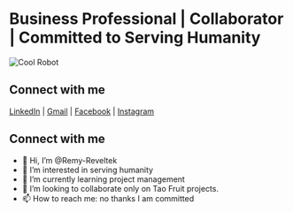 # Business Professional | Collaborator | Committed to Serving Humanity
![Cool Robot](https://user-images.githubusercontent.com/117187551/215875142-01ee5f00-2333-4220-8d38-afff0744126a.jpg)

## Connect with me

[LinkedIn](https://www.linkedin.com/in/your_linkedin_profile) | [Gmail](mailto:your_email@gmail.com) | [Facebook](https://www.facebook.com/your_facebook_profile) | [Instagram](https://www.instagram.com/your_instagram_profile)

## Connect with me

<a href="https://www.linkedin.com/in/your_linkedin_profile">
  <i class="fa fa-linkedin-square" style="font-size:36px; color: #0077B5;"></i>
</a>
<a href="mailto:your_email@gmail.com">
  <i class="fa fa-envelope-square" style="font-size:36px; color: #D44638;"></i>
</a>
<a href="https://www.facebook.com/your_facebook_profile">
  <i class="fa fa-facebook-square" style="font-size:36px; color: #3b5998;"></i>
</a>
<a href="https://www.instagram.com/your_instagram_profile">
  <i class="fa fa-instagram" style="font-size:36px; color: #e4405f;"></i>
</a>

- 👋 Hi, I’m @Remy-Reveltek
- 👀 I’m interested in serving humanity
- 🌱 I’m currently learning project management
- 💞️ I’m looking to collaborate only on Tao Fruit projects.
- 📫 How to reach me: no thanks I am committed 

<!---
Remy-Reveltek/Remy-Reveltek is a ✨ special ✨ repository because its `README.md` (this file) appears on your GitHub profile.
You can click the Preview link to take a look at your changes.
--->
